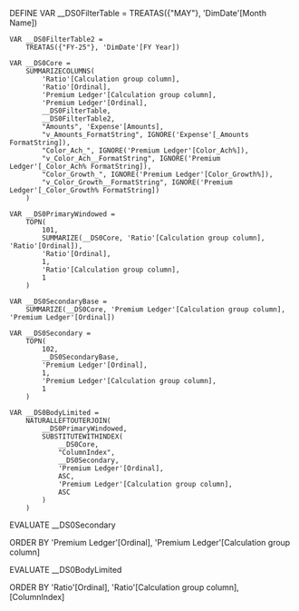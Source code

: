 DEFINE
	VAR __DS0FilterTable = 
		TREATAS({"MAY"}, 'DimDate'[Month Name])

	VAR __DS0FilterTable2 = 
		TREATAS({"FY-25"}, 'DimDate'[FY Year])

	VAR __DS0Core = 
		SUMMARIZECOLUMNS(
			'Ratio'[Calculation group column],
			'Ratio'[Ordinal],
			'Premium Ledger'[Calculation group column],
			'Premium Ledger'[Ordinal],
			__DS0FilterTable,
			__DS0FilterTable2,
			"Amounts", 'Expense'[Amounts],
			"v_Amounts_FormatString", IGNORE('Expense'[_Amounts FormatString]),
			"Color_Ach_", IGNORE('Premium Ledger'[Color_Ach%]),
			"v_Color_Ach__FormatString", IGNORE('Premium Ledger'[_Color_Ach% FormatString]),
			"Color_Growth_", IGNORE('Premium Ledger'[Color_Growth%]),
			"v_Color_Growth__FormatString", IGNORE('Premium Ledger'[_Color_Growth% FormatString])
		)

	VAR __DS0PrimaryWindowed = 
		TOPN(
			101,
			SUMMARIZE(__DS0Core, 'Ratio'[Calculation group column], 'Ratio'[Ordinal]),
			'Ratio'[Ordinal],
			1,
			'Ratio'[Calculation group column],
			1
		)

	VAR __DS0SecondaryBase = 
		SUMMARIZE(__DS0Core, 'Premium Ledger'[Calculation group column], 'Premium Ledger'[Ordinal])

	VAR __DS0Secondary = 
		TOPN(
			102,
			__DS0SecondaryBase,
			'Premium Ledger'[Ordinal],
			1,
			'Premium Ledger'[Calculation group column],
			1
		)

	VAR __DS0BodyLimited = 
		NATURALLEFTOUTERJOIN(
			__DS0PrimaryWindowed,
			SUBSTITUTEWITHINDEX(
				__DS0Core,
				"ColumnIndex",
				__DS0Secondary,
				'Premium Ledger'[Ordinal],
				ASC,
				'Premium Ledger'[Calculation group column],
				ASC
			)
		)

EVALUATE
	__DS0Secondary

ORDER BY
	'Premium Ledger'[Ordinal], 'Premium Ledger'[Calculation group column]

EVALUATE
	__DS0BodyLimited

ORDER BY
	'Ratio'[Ordinal], 'Ratio'[Calculation group column], [ColumnIndex]
